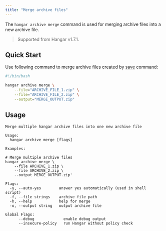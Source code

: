 ```yaml
---
title: "Merge archive files"
---
```


The `hangar archive merge` command is used for merging archive files into a new archive file.

> Supported from Hangar v1.7.1.

## Quick Start

Use following command to merge archive files created by [save](/docs/v1.7/save/save) command:

```bash
#!/bin/bash

hangar archive merge \
    --file="ARCHIVE_FILE_1.zip" \
    --file="ARCHIVE_FILE_2.zip" \
    --output="MERGE_OUTPUT.zip"
```

## Usage

```text title="hangar archive merge --help"
Merge multiple hangar archive files into one new archive file

Usage:
  hangar archive merge [flags]

Examples:

# Merge multiple archive files
hangar archive merge \
	--file ARCHIVE_1.zip \
	--file ARCHIVE_2.zip \
	--output MERGE_OUTPUT.zip'

Flags:
  -y, --auto-yes        answer yes automatically (used in shell script)
  -f, --file strings    archive file path
  -h, --help            help for merge
  -o, --output string   output archive file

Global Flags:
      --debug             enable debug output
      --insecure-policy   run Hangar without policy check

```
